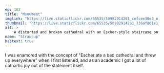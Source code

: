 ```yaml
---
ep: 183
title: "Monument"
imglink: "https://live.staticflickr.com/65535/50982914281_cefcee30e3_o.jpg"
thumbnail: "https://live.staticflickr.com/65535/50982914281_736af861e1_q.jpg"
alt: >
    A distorted and broken cathedral with an Escher-style staircase on the left edge. In the centre of the cathedral is an eye shaped window, with a green rose window as its iris. There is a diagonal eye in the sky behind the cathedral, and in the ground underneath it all a person is falling towards a brutal peer review.
name: "Strawcup"
hastext: true
---
```

I was enamored with the concept of "Escher ate a bad cathedral and threw up everywhere" when I first listened, and as an academic I got a lot of cathartic joy out of the statement itself.